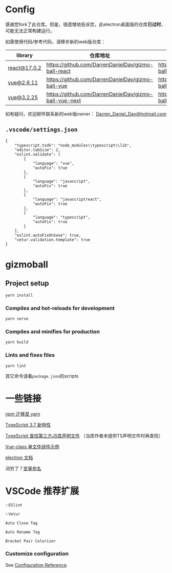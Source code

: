 # Config

感谢您fork了此仓库。但是，很遗憾地告诉您，此electron桌面版的仓库**已过时**，可能无法正常构建运行。

如需使用代码/参考代码，请移步新的web版仓库：

library|仓库地址|demo
-|-|-
react@17.0.2|<https://github.com/DarrenDanielDay/gizmo-ball-react>|<https://darrendanielday.github.io/gizmo-ball-react>
vue@2.6.11|<https://github.com/DarrenDanielDay/gizmo-ball-vue>|<https://darrendanielday.github.io/gizmo-ball-vue>
vue@3.2.25|<https://github.com/DarrenDanielDay/gizmo-ball-vue-next>|<https://darrendanielday.github.io/gizmo-ball-vue-next>

如有疑问，欢迎邮件联系新的web版owner：
<Darren_Daniel_Day@hotmail.com>

## `.vscode/settings.json`

```
{    
    "typescript.tsdk": "node_modules\\typescript\\lib",
    "editor.tabSize": 2,
    "eslint.validate": [
        {
            "language": "vue",
            "autoFix": true
        },
        {
            "language": "javascript",
            "autoFix": true
        },
        {
            "language": "javascriptreact",
            "autoFix": true
        },
        {
            "language": "typescript",
            "autoFix": true
        }
    ],
    "eslint.autoFixOnSave": true,
    "vetur.validation.template": true
}
```

# gizmoball

## Project setup
```
yarn install
```

### Compiles and hot-reloads for development
```
yarn serve
```

### Compiles and minifies for production
```
yarn build
```

### Lints and fixes files
```
yarn lint
```

其它命令请看`package.json`的scripts

# 一些链接

[npm 迁移至 yarn](https://yarnpkg.com/zh-Hans/docs/migrating-from-npm?tdsourcetag=s_pctim_aiomsg#toc-cli-commands-comparison)

[TypeScript 3.7 新特性](https://devblogs.microsoft.com/typescript/announcing-typescript-3-7-beta/)

[TypeScript 查找第三方JS库声明文件](https://microsoft.github.io/TypeSearch/) （当库作者未提供TS声明文件时再查找）

[Vue-class 单文件组件示例](https://github.com/vuejs/vue-class-component/blob/master/example/src/App.vue)

[electron 文档](https://electronjs.org/docs)

词穷了？[变量命名](https://unbug.github.io/codelf/)

# VSCode 推荐扩展

    ✨ESlint

    ✨Vetur

    Auto Close Tag

    Auto Rename Tag

    Bracket Pair Colorizer

### Customize configuration
See [Configuration Reference](https://cli.vuejs.org/config/).
